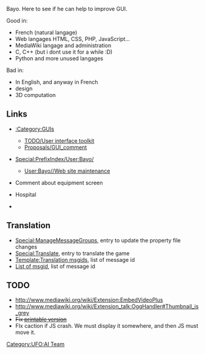 Bayo. Here to see if he can help to improve GUI.

Good in:

- French (natural langage)
- Web langages HTML, CSS, PHP, JavaScript...
- MediaWiki langage and administration
- C, C++ (but i dont use it for a while :D)
- Python and more unused langages

Bad in:

- In English, and anyway in French
- design
- 3D computation

## Links

- [:Category:GUIs](:Category:GUIs "wikilink")
  - [TODO/User interface
    toolkit](TODO/User_interface_toolkit "wikilink")
  - [Proposals/GUI_comment](Proposals/GUI_comment "wikilink")

- [Special:PrefixIndex/User:Bayo/](Special:PrefixIndex/User:Bayo/ "wikilink")
  - [User:Bayo//Web site
    maintenance‎](User:Bayo/Web_site_maintenance‎ "wikilink")

- Comment about equipment screen

- Hospital

-

## Translation

- [Special:ManageMessageGroups](Special:ManageMessageGroups "wikilink"),
  entry to update the property file changes
- [Special:Translate](Special:Translate "wikilink"), entry to translate
  the game
- [Template:Translation msgids](Template:Translation_msgids "wikilink"),
  list of message id
- [List of msgid](List_of_msgid "wikilink"), list of message id

## TODO

- <http://www.mediawiki.org/wiki/Extension:EmbedVideoPlus>
- <http://www.mediawiki.org/wiki/Extension_talk:OggHandler#Thumbnail_is_grey>
- ~~Fix [printable version](MediaWiki:Print.css "wikilink")~~
- FIx caction if JS crash. We must display it somewhere, and then JS
  must move it.

[Category:UFO:AI Team](Category:UFO:AI_Team "wikilink")